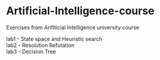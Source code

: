 # Artificial-Intelligence-course
Exercises from Arifiticial Intelligence university course

lab1 - State space and Heuristic search</br>
lab2 - Resolution Refutation</br>
lab3 - Decision Tree

